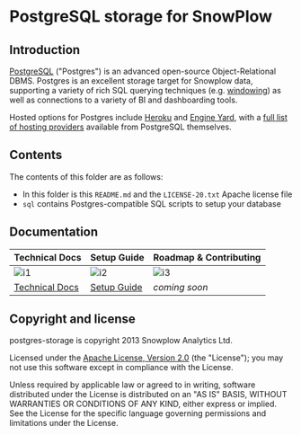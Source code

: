 # PostgreSQL storage for SnowPlow

## Introduction

[PostgreSQL][postgres] ("Postgres") is an advanced open-source Object-Relational DBMS. Postgres is an excellent storage target for Snowplow data, supporting a variety of rich SQL querying techniques (e.g. [windowing][window-functions]) as well as connections to a variety of BI and dashboarding tools.

Hosted options for Postgres include [Heroku][heroku] and [Engine Yard][engine-yard], with a [full list of hosting providers][hosted-postgres] available from PostgreSQL themselves.

## Contents

The contents of this folder are as follows:

* In this folder is this `README.md` and the `LICENSE-20.txt` Apache license file
* `sql` contains Postgres-compatible SQL scripts to setup your database

## Documentation

| Technical Docs              | Setup Guide           | Roadmap & Contributing               |         
|-----------------------------|-----------------------|--------------------------------------|
| ![i1][techdocs-image]      | ![i2][setup-image]   | ![i3][roadmap-image]                |
| [Technical Docs][techdocs] | [Setup Guide][setup] | _coming soon_                        |

## Copyright and license

postgres-storage is copyright 2013 Snowplow Analytics Ltd.

Licensed under the [Apache License, Version 2.0][license] (the "License");
you may not use this software except in compliance with the License.

Unless required by applicable law or agreed to in writing, software
distributed under the License is distributed on an "AS IS" BASIS,
WITHOUT WARRANTIES OR CONDITIONS OF ANY KIND, either express or implied.
See the License for the specific language governing permissions and
limitations under the License.

[postgres]: http://www.postgresql.org/
[window-functions]: http://www.postgresql.org/docs/9.1/static/tutorial-window.html

[heroku]: https://postgres.heroku.com/
[engine-yard]: https://pages.engineyard.com/hosted-database.html
[hosted-postgres]: http://www.postgresql.org/support/professional_hosting/

[setup]: https://github.com/snowplow/snowplow/wiki/setting-up-postgres
[techdocs]: https://github.com/snowplow/snowplow/wiki/postgres-storage

[techdocs-image]: https://d3i6fms1cm1j0i.cloudfront.net/github/images/techdocs.png
[setup-image]: https://d3i6fms1cm1j0i.cloudfront.net/github/images/setup.png
[roadmap-image]: https://d3i6fms1cm1j0i.cloudfront.net/github/images/roadmap.png
[license]: http://www.apache.org/licenses/LICENSE-2.0